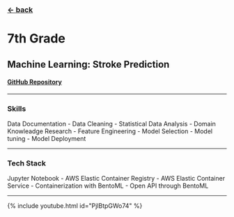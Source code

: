 ### [&larr; back](https://angelo-morris.github.io/)
# 7th Grade
## Machine Learning: Stroke Prediction 

#### [GitHub Repository](https://github.com/gregorywmorris/MLZoom2022/tree/main/midterm)

---
### Skills 

Data Documentation - Data Cleaning - Statistical Data Analysis - Domain Knowleadge Research - Feature Engineering - Model Selection - Model tuning - Model Deployment

---
### Tech Stack

Jupyter Notebook - AWS Elastic Container Registry - AWS Elastic Container Service - Containerization with BentoML - Open API through BentoML

---
{% include youtube.html id="PjlBtpGWo74" %}

